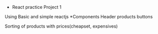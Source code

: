 * React practice Project 1

Using Basic and simple reactjs
*Components
Header
products
buttons

Sorting of products with prices(cheapset, expensives)
